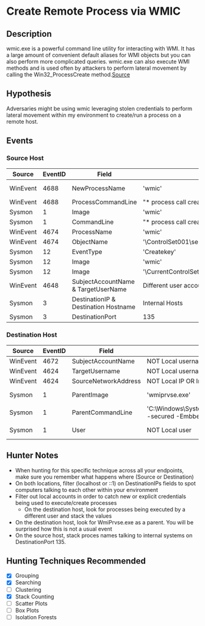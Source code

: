 # Create Remote Process via WMIC
## Description
wmic.exe is a powerful command line utility for interacting with WMI. It has a large amount of convenient default aliases for WMI objects but you can also perform more complicated queries. wmic.exe can also execute WMI methods and is used often by attackers to perform lateral movement by
calling the Win32_ProcessCreate method.[Source](https://www.fireeye.com/content/dam/fireeye-www/global/en/current-threats/pdfs/wp-windows-management-instrumentation.pdf)

## Hypothesis
Adversaries might be using wmic leveraging stolen credentials to perform lateral movement within my environment to create/run a process on a remote host. 

## Events
### Source Host
| Source | EventID | Field | Details | Reference | 
|--------|---------|-------|---------|-----------| 
| WinEvent | 4688 | NewProcessName | 'wmic' | [MITRE](https://car.mitre.org/wiki/CAR-2016-03-002), [JPCERT](https://www.jpcert.or.jp/english/pub/sr/20170612ac-ir_research_en.pdf) |
| WinEvent | 4688 | ProcessCommandLine | "* process call create *" AND "* /node:*" | [MITRE](https://car.mitre.org/wiki/CAR-2016-03-002) |
| Sysmon | 1 | Image | 'wmic' | [JPCERT](https://www.jpcert.or.jp/english/pub/sr/20170612ac-ir_research_en.pdf) |
| Sysmon | 1 | CommandLine |  "* process call create *" AND "* /node:*" | [MITRE](https://car.mitre.org/wiki/CAR-2016-03-002) |
| WinEvent | 4674 | ProcessName | 'wmic' | Cyb3rWard0g |
| WinEvent | 4674 | ObjectName | '\ControlSet001\services\WinSock2\Parameters' | Cyb3rWard0g |
| Sysmon | 12 | EventType | 'Createkey' | Cyb3rWard0g |
| Sysmon | 12 | Image | 'wmic' | Cyb3rWard0g |
| Sysmon | 12 | Image | '\CurrentControlSet\services\Tcpip\Parameters' | Cyb3rWard0g |
| WinEvent | 4648 | SubjectAccountName & TargetUserName | Different user accounts | Cyb3rWard0g |
| Sysmon | 3 | DestinationIP & Destination Hostname | Internal Hosts | Cyb3rWard0g |
| Sysmon | 3 | DestinationPort | 135 | Cyb3rWard0g |

### Destination Host
| Source | EventID | Field | Details | Reference | 
|--------|---------|-------|---------|-----------| 
| WinEvent | 4672 | SubjectAccountName | NOT Local username | Cyb3rWard0g |
| WinEvent | 4624 | TargetUsername | NOT Local username | Cyb3rWard0g |
| WinEvent | 4624 | SourceNetworkAddress | NOT Local IP OR Internal IPs | Cyb3rWard0g |
| Sysmon | 1 | ParentImage | 'wmiprvse.exe' | Cyb3rWard0g, [JPCERT](https://www.jpcert.or.jp/english/pub/sr/20170612ac-ir_research_en.pdf) |
| Sysmon | 1 | ParentCommandLine | 'C:\Windows\System32\wbem\wmiprvse.exe -secured -Embbeding' | Cyb3rWard0g, [JPCERT](https://www.jpcert.or.jp/english/pub/sr/20170612ac-ir_research_en.pdf) |
| Sysmon | 1 | User | NOT Local user | Cyb3rWard0g, [JPCERT](https://www.jpcert.or.jp/english/pub/sr/20170612ac-ir_research_en.pdf) |


## Hunter Notes
* When hunting for this specific technique across all your endpoints, make sure you remember what happens where (Source or Destination)
* On both locations, filter (localhost or ::1) on DestinationIPs fields to spot computers talking to each other within your environment
* Filter out local accounts in order to catch new or explicit credentials being used to execute/create processes
  * On the destination host, look for processes being executed by a different user and stack the values
* On the destination host, look for WmiPrvse.exe as a parent. You will be surprised how this is not a usual event
* On the source host, stack proces names talking to internal systems on DestinationPort 135. 


## Hunting Techniques Recommended

- [x] Grouping
- [x] Searching
- [ ] Clustering
- [x] Stack Counting
- [ ] Scatter Plots
- [ ] Box Plots
- [ ] Isolation Forests
